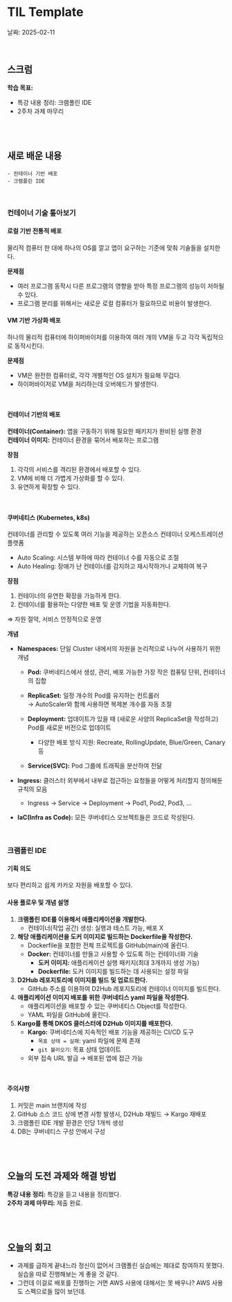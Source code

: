 # TIL Template
날짜: 2025-02-11

<br/>

## 스크럼
**학습 목표:**
- 특강 내용 정리: 크램폴린 IDE
- 2주차 과제 마무리


<br/>
<br/>

## 새로 배운 내용
````
- 컨테이너 기반 배포
- 크램플린 IDE
````

<br/>

### 컨테이너 기술 톺아보기
#### **로컬 기반 전통적 배포**
물리적 컴퓨터 한 대에 하나의 OS를 깔고 앱이 요구하는 기준에 맞춰 기술들을 설치한다.

**문제점**
- 여러 프로그램 동작시 다른 프로그램의 영향을 받아 특정 프로그램의 성능이 저하될 수 있다.
- 프로그램 분리를 위해서는 새로운 로컬 컴퓨터가 필요하므로 비용이 발생한다.

#### **VM 기반 가상화 배포**
하나의 물리적 컴퓨터에 하이퍼바이저를 이용하여 여러 개의 VM을 두고 각각 독립적으로 동작시킨다.

**문제점**

- VM은 완전한 컴퓨터로, 각각 개별적인 OS 설치가 필요해 무겁다.
- 하이퍼바이저로 VM을 처리하는데 오버헤드가 발생한다.

<br/>

#### 컨테이너 기반의 배포
**컨테이너(Container):** 앱을 구동하기 위해 필요한 패키지가 완비된 실행 환경<br/>
**컨테이너 이미지:** 컨테이너 환경을 묶어서 배포하는 프로그램

**장점**
1. 각각의 서비스를 격리된 환경에서 배포할 수 있다.
2. VM에 비해 더 가볍게 가상화를 할 수 있다.
3. 유연하게 확장할 수 있다.

<br/>

#### 쿠버네티스 (**Kubernetes, k8s)**
컨테이너를 관리할 수 있도록 여러 기능을 제공하는 오픈소스 컨테이너 오케스트레이션 플랫폼
- Auto Scaling: 시스템 부하에 따라 컨테이너 수를 자동으로 조절
- Auto Healing: 장애가 난 컨테이너를 감지하고 재시작하거나 교체하여 복구

**장점**
1. 컨테이너의 유연한 확장을 가능하게 한다.
2. 컨테이너를 활용하는 다양한 배포 및 운영 기법을 자동화한다.

⇒ 자원 절약, 서비스 안정적으로 운영

**개념**<br/>
- **Namespaces:** 단일 Cluster 내에서의 자원을 논리적으로 나누어 사용하기 위한 개념
    - **Pod:** 쿠버네티스에서 생성, 관리, 배포 가능한 가장 작은 컴퓨팅 단위, 컨테이너의 집합
    - **ReplicaSet:** 일정 개수의 Pod를 유지하는 컨트롤러    
    → AutoScaler와 함께 사용하면 복제본 개수를 자동 조절
        
    - **Deployment:** 업데이트가 있을 때 (새로운 사양의 ReplicaSet을 작성하고) Pod를 새로운 버전으로 업데이트
        - 다양한 배포 방식 지원: Recreate, RollingUpdate, Blue/Green, Canary 등
    - **Service(SVC):** Pod 그룹에 트래픽을 분산하여 전달

- **Ingress:** 클러스터 외부에서 내부로 접근하는 요청들을 어떻게 처리할지 정의해둔 규칙의 모음

    - Ingress → Service → Deployment → Pod1, Pod2, Pod3, …

- **IaC(Infra as Code):** 모든 쿠버네티스 오브젝트들은 코드로 작성된다.

<br/>

### 크램폴린 IDE

#### 기획 의도

보다 편리하고 쉽게 카카오 자원을 배포할 수 있다.

#### 사용 플로우 및 개념 설명
1. **크램폴린 IDE를 이용해서 애플리케이션을 개발한다.**
    - 컨테이너(작업 공간) 생성: 실행과 테스트 가능, 배포 X
2. **해당 애플리케이션을 도커 이미지로 빌드하는 Dockerfile을 작성한다.**
    - Dockerfile을 포함한 전체 프로젝트를 GitHub(main)에 올린다.
    - **Docker:** 컨테이너를 만들고 사용할 수 있도록 하는 컨테이너화 기술
        - **도커 이미지:** 애플리케이션 실행 패키지(최대 3개까지 생성 가능)
        - **Dockerfile:** 도커 이미지를 빌드하는 데 사용되는 설정 파일
3. **D2Hub 레포지토리에 이미지를 빌드 및 업로드한다.**
    - GitHub 주소를 이용하여 D2Hub 레포지토리에 컨테이너 이미지를 빌드한다.
4. **애플리케이션 이미지 배포를 위한 쿠버네티스 yaml 파일을 작성한다.**
    - 애플리케이션을 배포할 수 있는 쿠버네티스 Object를 작성한다.
    - YAML 파일을 GitHub에 올린다.
5. **Kargo를 통해 DKOS 클러스터에 D2Hub 이미지를 배포한다.**
    - **Kargo:** 쿠버네티스에 지속적인 배포 기능을 제공하는 CI/CD 도구
        - `목표 상태 = 실패`: yaml 파일에 문제 존재
        - `git 불러오기`: 목표 상태 업데이트
    - 외부 접속 URL 발급 → 배포된 앱에 접근 가능

<br/>

#### 주의사항

1. 커밋은 main 브랜치에 작성
2. GitHub 소스 코드 상에 변경 사항 발생시, D2Hub 재빌드 → Kargo 재배포
3. 크램폴린 IDE 개발 환경은 인당 1개씩 생성
4. DB는 쿠버네티스 구성 안에서 구성


<br/>
<br/>

## 오늘의 도전 과제와 해결 방법
**특강 내용 정리:** 특강을 듣고 내용을 정리했다.<br/>
**2주차 과제 마무리:** 제출 완료. <br/>

<br/>
<br/>

## 오늘의 회고
- 과제를 급하게 끝내느라 정신이 없어서 크램폴린 실습에는 제대로 참여하지 못했다. 실습을 따로 진행해보는 게 좋을 것 같다.
- 그런데 이걸로 배포를 진행하는 거면 AWS 사용에 대해서는 못 배우나? AWS 사용도 스펙으로들 많이 보던데.

<!-- ### 참고 자료 및 링크
- [링크 제목](URL)
- [링크 제목](URL) -->